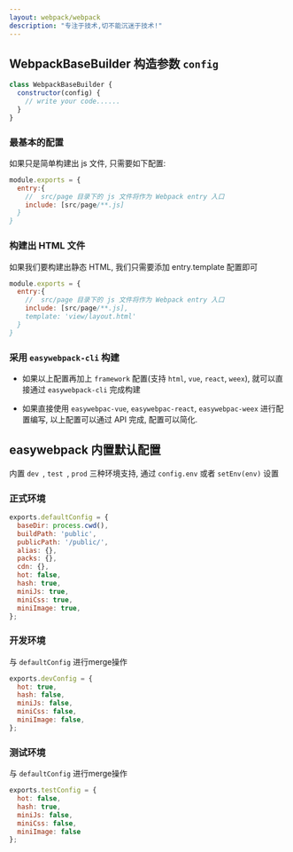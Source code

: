 ```yaml
---
layout: webpack/webpack
description: "专注于技术,切不能沉迷于技术!"
---
```



## WebpackBaseBuilder 构造参数 `config`

```javascript
class WebpackBaseBuilder {
  constructor(config) {
    // write your code......
  }
}  
```

### 最基本的配置

如果只是简单构建出 js 文件, 只需要如下配置:

```js
module.exports = {
  entry:{
    //  src/page 目录下的 js 文件将作为 Webpack entry 入口
    include: [src/page/**.js] 
  }
}
```

### 构建出 HTML 文件

如果我们要构建出静态 HTML, 我们只需要添加 entry.template 配置即可


```js
module.exports = {
  entry:{
    //  src/page 目录下的 js 文件将作为 Webpack entry 入口
    include: [src/page/**.js],
    template: 'view/layout.html'
  }
}
```





### 采用 `easywebpack-cli` 构建

- 如果以上配置再加上 `framework` 配置(支持 `html`, `vue`, `react`, `weex`), 就可以直接通过 `easywebpack-cli` 完成构建

- 如果直接使用 `easywebpac-vue`,  `easywebpac-react`,  `easywebpac-weex` 进行配置编写, 以上配置可以通过 API 完成, 配置可以简化.  


  
## easywebpack 内置默认配置  

内置 `dev `,  `test `,  `prod` 三种环境支持, 通过 `config.env` 或者 `setEnv(env)` 设置 

### 正式环境

```js
exports.defaultConfig = {
  baseDir: process.cwd(),
  buildPath: 'public',
  publicPath: '/public/',
  alias: {},
  packs: {},
  cdn: {},
  hot: false,
  hash: true,
  miniJs: true,
  miniCss: true,
  miniImage: true,
};
```

### 开发环境

与 `defaultConfig` 进行merge操作

```js
exports.devConfig = {
  hot: true,
  hash: false,
  miniJs: false,
  miniCss: false,
  miniImage: false,
};
```

### 测试环境

与 `defaultConfig` 进行merge操作

```js
exports.testConfig = {
  hot: false,
  hash: true,
  miniJs: false,
  miniCss: false,
  miniImage: false
};
```
